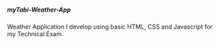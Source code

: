 ##### myTabi-Weather-App

Weather Application I develop using basic
HTML, CSS and Javascript for my Technical Exam.
